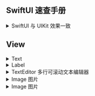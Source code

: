 SwiftUI 速查手册
---

<details>
<summary>SwiftUI 与 UIKit 效果一致</summary>

| UIKit | [SwiftUI](https://developer.apple.com/xcode/swiftui/) |
| ----------- | ----------- |
| UILabel | [Text](#user-content-text) & [Label](#user-content-label)|
| UIImageView | [Image](#user-content-image) |
| UITextField | [TextField](#user-content-textfield) |
| UITextView | [TextEditor](#user-content-texteditor) |
| UISwitch | [Toggle](#user-content-toggle) |
| UISlider | [Slider](#user-content-slider) |
| UIButton | [Button](#user-content-button) |
| UITableView | [List](#user-content-list) |
| UICollectionView | [LazyVGrid](#user-content-lazyvgrid) / [LazyHGrid](#user-content-lazyhgrid) |
| UINavigationController | [NavigationView](#user-content-navigationview) |
| UITabBarController | [TabView](#user-content-tabview) |
| UIAlertController with style .alert | [Alert](#user-content-alerts-and-action-sheets) |
| UIAlertController with style .actionSheet | [ActionSheet](#user-content-alerts-and-action-sheets) |
| UIStackView with horizontal axis| [HStack](#user-content-hstack) / [LazyHStack](#user-content-lazyhstack) |
| UIStackView with vertical axis| [VStack](#user-content-vstack) / [LazyVStack](#user-content-lazyvstack) |
| UISegmentedControl | [Picker](#user-content-picker) |
| UIStepper | [Stepper](#user-content-stepper) |
| UIDatePicker | [DatePicker](#user-content-date-picker) |
| NSAttributedString | No equivalent (use [Text](#user-content-text)) |
| MapKit | [Map](#user-content-map) |
| UIProgressView | [ProgressView](#user-content-progressview) |


</details>

## View

<details>
<summary id="Text">Text</summary>

```swift
Text("Hello World")
```

添加样式

```swift
Text("Hello World")
    .font(.largeTitle)
    .foregroundColor(Color.green)
    .lineSpacing(50)
    .lineLimit(nil)
    .padding()
```

在文本视图中格式化文本

```swift
static let dateFormatter: DateFormatter = {
    let formatter = DateFormatter()
    formatter.dateStyle = .long
    return formatter
}()

var now = Date()
var body: some View {
    Text("Task due date: \(now, formatter: Self.dateFormatter)")
}
```

</details>


<details>
<summary id="Label">Label</summary>

可以使用以下代码行在文本旁边设置图标。

```swift
Label("SwiftUI CheatSheet", systemImage: "up.icloud")
```

可以设置URL，单击后将重定向到浏览器。

```swift
Link("Click me",destination: URL(string: "your_url")!)
```

</details>


<details>
<summary id="TextEditor">TextEditor 多行可滚动文本编辑器</summary>
</details>


<details>
<summary id="Image">Image 图片</summary>
</details>


<details>
<summary id="Image">Image 图片</summary>
</details>
